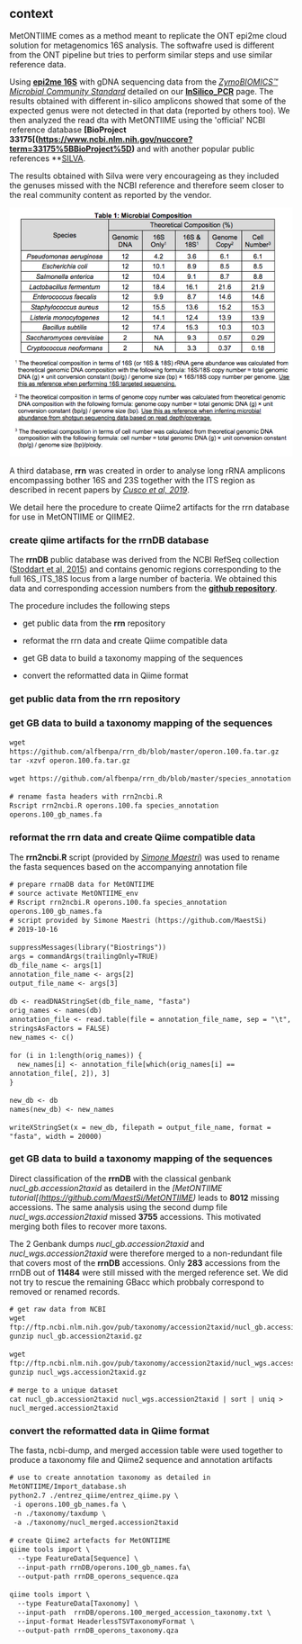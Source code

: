 ## context

MetONTIIME comes as a method meant to replicate the ONT epi2me cloud solution for metagenomics 16S analysis. 
The softwafre used is different from the ONT pipeline but tries to perform similar steps and use similar reference data.

Using **[epi2me 16S](https://nanoporetech.com/nanopore-sequencing-data-analysis)** with gDNA sequencing data from the *[ZymoBIOMICS™ Microbial Community Standard](https://files.zymoresearch.com/protocols/_d6300_zymobiomics_microbial_community_standard.pdf)* detailed on our **[InSilico_PCR](https://github.com/Nucleomics-VIB/InSilico_PCR)** page. The results obtained with different in-silico amplicons showed that some of the expected genus were not detected in that data (reported by others too).
We then analyzed the read dta with MetONTIIME using the 'official' NCBI reference database **[BioProject 33175[(https://www.ncbi.nlm.nih.gov/nuccore?term=33175%5BBioProject%5D)** and with another popular public references **[SILVA](https://www.arb-silva.de/fileadmin/silva_databases/qiime/Silva_132_release.zip).

The results obtained with Silva were very encourageing as they included the genuses missed with the NCBI reference and therefore seem closer to the real community content as reported by the vendor.

![original genus plot](pictures/Zymo_compositions_Fig1.png)

A third database, **rrn** was created in order to analyse long rRNA amplicons encompassing bother 16S and 23S together with the ITS region as described in recent papers by *[Cusco et al, 2019](https://doi.org/10.12688/f1000research.16817.2)*.

We detail here the procedure to create Qiime2 artifacts for the rrn database for use in MetONTIIME or QIIME2.

### create qiime artifacts for the rrnDB database 

The **rrnDB** public database was derived from the NCBI RefSeq collection ([Stoddart et al, 2015](https://dx.doi.org/10.1093%2Fnar%2Fgku1201)) and contains genomic regions corresponding to the full 16S_ITS_18S locus from a large number of bacteria. We obtained this data and corresponding accession numbers from the **[github repository](https://github.com/alfbenpa/rrn_db)**.

The procedure includes the following steps

* get public data from the **rrn** repository

* reformat the rrn data and create Qiime compatible data

* get GB data to build a taxonomy mapping of the sequences

* convert the reformatted data in Qiime format

### get public data from the **rrn** repository

### get GB data to build a taxonomy mapping of the sequences

```
wget https://github.com/alfbenpa/rrn_db/blob/master/operon.100.fa.tar.gz
tar -xzvf operon.100.fa.tar.gz

wget https://github.com/alfbenpa/rrn_db/blob/master/species_annotation

# rename fasta headers with rrn2ncbi.R
Rscript rrn2ncbi.R operons.100.fa species_annotation operons.100_gb_names.fa
```

### reformat the rrn data and create Qiime compatible data

The **rrn2ncbi.R** script (provided by *[Simone Maestri](https://github.com/MaestSi)*) was used to rename the fasta sequences based on the accompanying annotation file

```
# prepare rrnaDB data for MetONTIIME
# source activate MetONTIIME_env
# Rscript rrn2ncbi.R operons.100.fa species_annotation operons.100_gb_names.fa
# script provided by Simone Maestri (https://github.com/MaestSi) 
# 2019-10-16

suppressMessages(library("Biostrings"))
args = commandArgs(trailingOnly=TRUE)
db_file_name <- args[1]
annotation_file_name <- args[2]
output_file_name <- args[3]

db <- readDNAStringSet(db_file_name, "fasta")
orig_names <- names(db)
annotation_file <- read.table(file = annotation_file_name, sep = "\t", stringsAsFactors = FALSE)
new_names <- c()

for (i in 1:length(orig_names)) {
  new_names[i] <- annotation_file[which(orig_names[i] == annotation_file[, 2]), 3]
}

new_db <- db
names(new_db) <- new_names

writeXStringSet(x = new_db, filepath = output_file_name, format = "fasta", width = 20000)
```

### get GB data to build a taxonomy mapping of the sequences

Direct classification of the **rrnDB** with the classical genbank *nucl_gb.accession2taxid* as detailerd in the *[MetONTIIME tutorial[(https://github.com/MaestSi/MetONTIIME)* leads to **8012** missing accessions. The same analysis using the second dump file *nucl_wgs.accession2taxid* missed **3755** accessions. This motivated merging both files to recover more taxons.

The 2 Genbank dumps *nucl_gb.accession2taxid* and *nucl_wgs.accession2taxid* were therefore merged to a non-redundant file that covers most of the **rrnDB** accessions. Only **283** accessions from the rrnDB out of **11484** were still missed with the merged reference set. We did not try to rescue the remaining GBacc which probbaly correspond to removed or renamed records.

```
# get raw data from NCBI
wget ftp://ftp.ncbi.nlm.nih.gov/pub/taxonomy/accession2taxid/nucl_gb.accession2taxid.gz
gunzip nucl_gb.accession2taxid.gz 

wget ftp://ftp.ncbi.nlm.nih.gov/pub/taxonomy/accession2taxid/nucl_wgs.accession2taxid.gz
gunzip nucl_wgs.accession2taxid.gz 

# merge to a unique dataset
cat nucl_gb.accession2taxid nucl_wgs.accession2taxid | sort | uniq > nucl_merged.accession2taxid
```

### convert the reformatted data in Qiime format

The fasta, ncbi-dump, and merged accession table were used together to produce a taxonomy file and Qiime2 sequence and annotation artifacts

```
# use to create annotation taxonomy as detailed in MetONTIIME/Import_database.sh
python2.7 ./entrez_qiime/entrez_qiime.py \
 -i operons.100_gb_names.fa \
 -n ./taxonomy/taxdump \
 -a ./taxonomy/nucl_merged.accession2taxid

# create Qiime2 artefacts for MetONTIIME
qiime tools import \
  --type FeatureData[Sequence] \
  --input-path rrnDB/operons.100_gb_names.fa\
  --output-path rrnDB_operons_sequence.qza

qiime tools import \
  --type FeatureData[Taxonomy] \
  --input-path  rrnDB/operons.100_merged_accession_taxonomy.txt \
  --input-format HeaderlessTSVTaxonomyFormat \
  --output-path rrnDB_operons_taxonomy.qza
```
